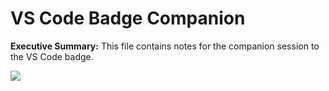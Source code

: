 # VS Code Badge Companion
**Executive Summary:** This file contains notes for the companion session to the VS Code badge.

![](https://github.com/UVADS/orientation-technical/blob/main/content/images/vscode-companion.jpeg)
